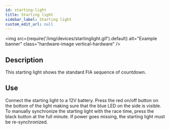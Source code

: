 ```yaml
---
id: starting-light
title: Starting light
sidebar_label: Starting light
custom_edit_url: null
---
```


<img
src={require('/img/devices/startinglight.gif').default}
alt="Example banner"
class="hardware-image vertical-hardware"
/>

## Description

This starting light shows the standard FIA sequence of countdown.

## Use

Connect the starting light to a 12V battery. Press the red on/off button on the bottom of the light making sure that the blue LED on the side is visible. To manually synchronize the starting light with the race time, press the black button at the full minute. If power goes missing, the starting light must be re-synchronized.
